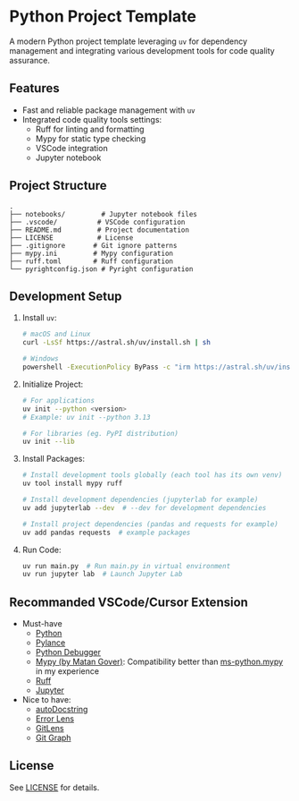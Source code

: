 # Python Project Template
A modern Python project template leveraging `uv` for dependency management and integrating various development tools for code quality assurance.

## Features
- Fast and reliable package management with `uv`
- Integrated code quality tools settings:
  - Ruff for linting and formatting
  - Mypy for static type checking
  - VSCode integration
  - Jupyter notebook

## Project Structure
```
.
├── notebooks/         # Jupyter notebook files
├── .vscode/          # VSCode configuration
├── README.md         # Project documentation
├── LICENSE           # License
├── .gitignore       # Git ignore patterns
├── mypy.ini         # Mypy configuration
├── ruff.toml        # Ruff configuration
└── pyrightconfig.json # Pyright configuration
```

## Development Setup
1. Install `uv`:
   ```bash
   # macOS and Linux
   curl -LsSf https://astral.sh/uv/install.sh | sh
   ```

   ```bash
   # Windows
   powershell -ExecutionPolicy ByPass -c "irm https://astral.sh/uv/install.ps1 | iex"
   ```
2. Initialize Project:
   ```bash
   # For applications
   uv init --python <version>
   # Example: uv init --python 3.13

   # For libraries (eg. PyPI distribution)
   uv init --lib
   ```
3. Install Packages:
   ```bash
   # Install development tools globally (each tool has its own venv)
   uv tool install mypy ruff

   # Install development dependencies (jupyterlab for example)
   uv add jupyterlab --dev  # --dev for development dependencies

   # Install project dependencies (pandas and requests for example)
   uv add pandas requests  # example packages
   ```
4. Run Code:
   ```bash
   uv run main.py  # Run main.py in virtual environment
   uv run jupyter lab  # Launch Jupyter Lab
   ```

## Recommanded VSCode/Cursor Extension
- Must-have
	- [Python](https://marketplace.visualstudio.com/items?itemName=ms-python.python)
	- [Pylance](https://marketplace.visualstudio.com/items?itemName=ms-python.vscode-pylance)
	- [Python Debugger](https://marketplace.visualstudio.com/items?itemName=ms-python.debugpy)
	- [Mypy (by Matan Gover)](https://marketplace.visualstudio.com/items?itemName=matangover.mypy): Compatibility better than [ms-python.mypy](https://marketplace.visualstudio.com/items?itemName=ms-python.mypy-type-checker) in my experience
	- [Ruff](https://marketplace.cursorapi.com/items?itemName=charliermarsh.ruff)
	- [Jupyter](https://marketplace.visualstudio.com/items?itemName=ms-toolsai.jupyter)
- Nice to have:
	- [autoDocstring](https://marketplace.visualstudio.com/items?itemName=njpwerner.autodocstring)
	- [Error Lens](https://marketplace.visualstudio.com/items?itemName=usernamehw.errorlens)
	- [GitLens](https://marketplace.visualstudio.com/items?itemName=eamodio.gitlens)
	- [Git Graph](https://marketplace.visualstudio.com/items?itemName=mhutchie.git-graph)

## License
See [LICENSE](./LICENSE) for details.
